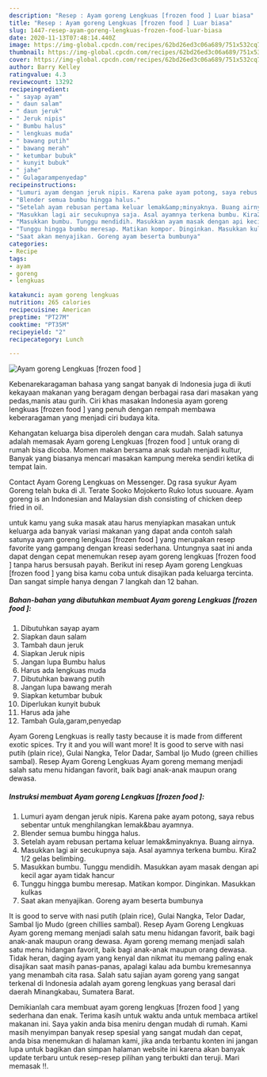 ```yaml
---
description: "Resep : Ayam goreng Lengkuas [frozen food ] Luar biasa"
title: "Resep : Ayam goreng Lengkuas [frozen food ] Luar biasa"
slug: 1447-resep-ayam-goreng-lengkuas-frozen-food-luar-biasa
date: 2020-11-13T07:48:14.440Z
image: https://img-global.cpcdn.com/recipes/62bd26ed3c06a689/751x532cq70/ayam-goreng-lengkuas-frozen-food-foto-resep-utama.jpg
thumbnail: https://img-global.cpcdn.com/recipes/62bd26ed3c06a689/751x532cq70/ayam-goreng-lengkuas-frozen-food-foto-resep-utama.jpg
cover: https://img-global.cpcdn.com/recipes/62bd26ed3c06a689/751x532cq70/ayam-goreng-lengkuas-frozen-food-foto-resep-utama.jpg
author: Barry Kelley
ratingvalue: 4.3
reviewcount: 13292
recipeingredient:
- " sayap ayam"
- " daun salam"
- " daun jeruk"
- " Jeruk nipis"
- " Bumbu halus"
- " lengkuas muda"
- " bawang putih"
- " bawang merah"
- " ketumbar bubuk"
- " kunyit bubuk"
- " jahe"
- " Gulagarampenyedap"
recipeinstructions:
- "Lumuri ayam dengan jeruk nipis. Karena pake ayam potong, saya rebus sebentar untuk menghilangkan lemak&amp;bau ayamnya."
- "Blender semua bumbu hingga halus."
- "Setelah ayam rebusan pertama keluar lemak&amp;minyaknya. Buang airnya."
- "Masukkan lagi air secukupnya saja. Asal ayamnya terkena bumbu. Kira2 1/2 gelas belimbing."
- "Masukkan bumbu. Tunggu mendidih. Masukkan ayam masak dengan api kecil agar ayam tidak hancur"
- "Tunggu hingga bumbu meresap. Matikan kompor. Dinginkan. Masukkan kulkas"
- "Saat akan menyajikan. Goreng ayam beserta bumbunya"
categories:
- Recipe
tags:
- ayam
- goreng
- lengkuas

katakunci: ayam goreng lengkuas 
nutrition: 265 calories
recipecuisine: American
preptime: "PT27M"
cooktime: "PT35M"
recipeyield: "2"
recipecategory: Lunch

---
```



![Ayam goreng Lengkuas [frozen food ]](https://img-global.cpcdn.com/recipes/62bd26ed3c06a689/751x532cq70/ayam-goreng-lengkuas-frozen-food-foto-resep-utama.jpg)

Kebenarekaragaman bahasa yang sangat banyak di Indonesia juga di ikuti kekayaan makanan yang beragam dengan berbagai rasa dari masakan yang pedas,manis atau gurih. Ciri khas masakan Indonesia ayam goreng lengkuas [frozen food ] yang penuh dengan rempah membawa keberaragaman yang menjadi ciri budaya kita.


Kehangatan keluarga bisa diperoleh dengan cara mudah. Salah satunya adalah memasak Ayam goreng Lengkuas [frozen food ] untuk orang di rumah bisa dicoba. Momen makan bersama anak sudah menjadi kultur, Banyak yang biasanya mencari masakan kampung mereka sendiri ketika di tempat lain.

Contact Ayam Goreng Lengkuas on Messenger. Dg rasa syukur Ayam Goreng telah buka di Jl. Terate Sooko Mojokerto Ruko lotus suouare. Ayam goreng is an Indonesian and Malaysian dish consisting of chicken deep fried in oil.

untuk kamu yang suka masak atau harus menyiapkan masakan untuk keluarga ada banyak variasi makanan yang dapat anda contoh salah satunya ayam goreng lengkuas [frozen food ] yang merupakan resep favorite yang gampang dengan kreasi sederhana. Untungnya saat ini anda dapat dengan cepat menemukan resep ayam goreng lengkuas [frozen food ] tanpa harus bersusah payah.
Berikut ini resep Ayam goreng Lengkuas [frozen food ] yang bisa kamu coba untuk disajikan pada keluarga tercinta. Dan sangat simple hanya dengan 7 langkah dan 12 bahan.


<!--inarticleads1-->

##### Bahan-bahan yang dibutuhkan membuat Ayam goreng Lengkuas [frozen food ]:

1. Dibutuhkan  sayap ayam
1. Siapkan  daun salam
1. Tambah  daun jeruk
1. Siapkan  Jeruk nipis
1. Jangan lupa  Bumbu halus
1. Harus ada  lengkuas muda
1. Dibutuhkan  bawang putih
1. Jangan lupa  bawang merah
1. Siapkan  ketumbar bubuk
1. Diperlukan  kunyit bubuk
1. Harus ada  jahe
1. Tambah  Gula,garam,penyedap


Ayam Goreng Lengkuas is really tasty because it is made from different exotic spices. Try it and you will want more! It is good to serve with nasi putih (plain rice), Gulai Nangka, Telor Dadar, Sambal Ijo Mudo (green chillies sambal). Resep Ayam Goreng Lengkuas Ayam goreng memang menjadi salah satu menu hidangan favorit, baik bagi anak-anak maupun orang dewasa. 

<!--inarticleads2-->

##### Instruksi membuat  Ayam goreng Lengkuas [frozen food ]:

1. Lumuri ayam dengan jeruk nipis. Karena pake ayam potong, saya rebus sebentar untuk menghilangkan lemak&amp;bau ayamnya.
1. Blender semua bumbu hingga halus.
1. Setelah ayam rebusan pertama keluar lemak&amp;minyaknya. Buang airnya.
1. Masukkan lagi air secukupnya saja. Asal ayamnya terkena bumbu. Kira2 1/2 gelas belimbing.
1. Masukkan bumbu. Tunggu mendidih. Masukkan ayam masak dengan api kecil agar ayam tidak hancur
1. Tunggu hingga bumbu meresap. Matikan kompor. Dinginkan. Masukkan kulkas
1. Saat akan menyajikan. Goreng ayam beserta bumbunya


It is good to serve with nasi putih (plain rice), Gulai Nangka, Telor Dadar, Sambal Ijo Mudo (green chillies sambal). Resep Ayam Goreng Lengkuas Ayam goreng memang menjadi salah satu menu hidangan favorit, baik bagi anak-anak maupun orang dewasa. Ayam goreng memang menjadi salah satu menu hidangan favorit, baik bagi anak-anak maupun orang dewasa. Tidak heran, daging ayam yang kenyal dan nikmat itu memang paling enak disajikan saat masih panas-panas, apalagi kalau ada bumbu kremesannya yang menambah cita rasa. Salah satu sajian ayam goreng yang sangat terkenal di Indonesia adalah ayam goreng lengkuas yang berasal dari daerah Minangkabau, Sumatera Barat. 

Demikianlah cara membuat ayam goreng lengkuas [frozen food ] yang sederhana dan enak. Terima kasih untuk waktu anda untuk membaca artikel makanan ini. Saya yakin anda bisa meniru dengan mudah di rumah. Kami masih menyimpan banyak resep spesial yang sangat mudah dan cepat, anda bisa menemukan di halaman kami, jika anda terbantu konten ini jangan lupa untuk bagikan dan simpan halaman website ini karena akan banyak update terbaru untuk resep-resep pilihan yang terbukti dan teruji. Mari memasak !!. 

